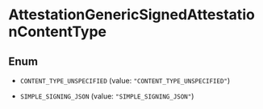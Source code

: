 
# AttestationGenericSignedAttestationContentType

## Enum


* `CONTENT_TYPE_UNSPECIFIED` (value: `"CONTENT_TYPE_UNSPECIFIED"`)

* `SIMPLE_SIGNING_JSON` (value: `"SIMPLE_SIGNING_JSON"`)



